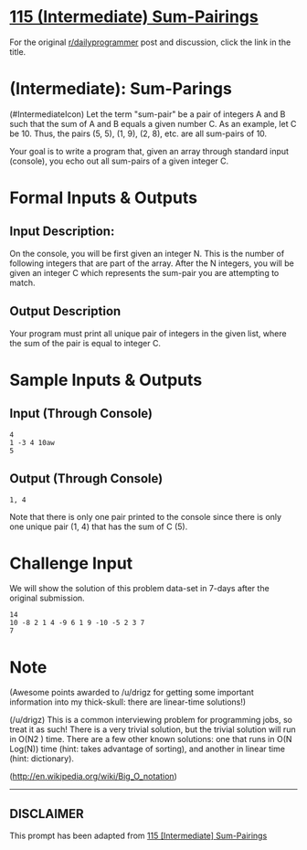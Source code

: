 # [115 (Intermediate) Sum-Pairings](https://www.reddit.com/r/dailyprogrammer/comments/15wm48/132013_challenge_115_intermediate_sumpairings/)

For the original [r/dailyprogrammer](https://www.reddit.com/r/dailyprogrammer/) post and discussion, click the link in the title.

#  (Intermediate): Sum-Parings
(#IntermediateIcon)
Let the term "sum-pair" be a pair of integers A and B such that the sum of A and B equals a given number C. As an example, let C be 10. Thus, the pairs (5, 5), (1, 9), (2, 8), etc. are all sum-pairs of 10.

Your goal is to write a program that, given an array through standard input (console), you echo out all sum-pairs of a given integer C.

# Formal Inputs & Outputs
## Input Description:
On the console, you will be first given an integer N. This is the number of following integers that are part of the array. After the N integers, you will be given an integer C which represents the sum-pair you are attempting to match.

## Output Description
Your program must print all unique pair of integers in the given list, where the sum of the pair is equal to integer C.

# Sample Inputs & Outputs
## Input (Through Console)

```
4
1 -3 4 10aw
5
```
## Output (Through Console)

```
1, 4
```
Note that there is only one pair printed to the console since there is only one unique pair (1, 4) that has the sum of C (5).

# Challenge Input
We will show the solution of this problem data-set in 7-days after the original submission.


```
14
10 -8 2 1 4 -9 6 1 9 -10 -5 2 3 7
7
```
# Note
(Awesome points awarded to /u/drigz for getting some important information into my thick-skull: there are linear-time solutions!)

(/u/drigz)
This is a common interviewing problem for programming jobs, so treat it as such! There is a very trivial solution, but the trivial solution will run in O(N2 ) time. There are a few other known solutions: one that runs in O(N Log(N)) time (hint: takes advantage of sorting), and another in linear time (hint: dictionary).

(http://en.wikipedia.org/wiki/Big_O_notation)

----
## **DISCLAIMER**
This prompt has been adapted from [115 [Intermediate] Sum-Pairings](https://www.reddit.com/r/dailyprogrammer/comments/15wm48/132013_challenge_115_intermediate_sumpairings/
)
